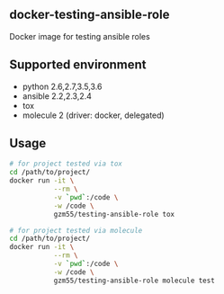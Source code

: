 ## docker-testing-ansible-role
Docker image for testing ansible roles

## Supported environment
* python 2.6,2.7,3.5,3.6
* ansible 2.2,2.3,2.4
* tox
* molecule 2 (driver: docker, delegated)

## Usage
```Bash
# for project tested via tox
cd /path/to/project/
docker run -it \
           --rm \
           -v `pwd`:/code \
           -w /code \
           gzm55/testing-ansible-role tox

# for project tested via molecule
cd /path/to/project/
docker run -it \
           --rm \
           -v `pwd`:/code \
           -w /code \
           gzm55/testing-ansible-role molecule test
```
